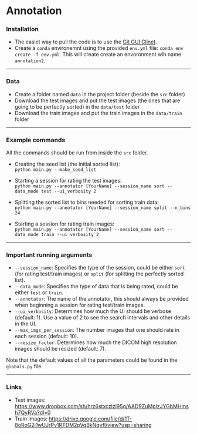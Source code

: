 # Annotation

### Installation
- The easiet way to pull the code is to use the [Git GUI Clinet](https://git-scm.com/downloads/guis).
- Create a `conda` environemnt using the provided `env.yml` file: `conda env create -f env.yml`. This will create create an envoronment wih name `annotation2`.


___
### Data
- Create a folder named `data` in the project folder (beside the `src` folder)
- Download the test images and put the test images (the ones that are going to be perfectly sorted) in the `data/test` folder
- Download the train images and put the train images in the `data/train` folder


___
### Example commands

All the commands should be run from inside the `src` folder.
* Creating the seed list (the initial sorted list):  
`python main.py --make_seed_list`

* Starting a session for rating the test images:  
`python main.py --annotator [YourName] --session_name sort --data_mode test --ui_verbosity 2`

* Splitting the sorted list to bins needed for sorting train data:  
`python main.py --annotator [YourName] --session_name split --n_bins 24`

* Starting a session for rating train images:  
`python main.py --annotator [YourName] --session_name sort --data_mode train --ui_verbosity 2`


___
### Important running arguments
* `--session_name`: Specifies the type of the session, could be either `sort` (for rating test/train images) or `split` (for splitting the perfectly sorted list).
* `--data_mode`: Specifies the type of data that is being rated, could be either `test` or `train`.
* `--annotator`: The name of the annotator, this should always be provided when beginning a session for rating test/train images.
* `--ui_verbosity`: Determines how much the UI should be verbose (default: 1). Use a value of 2 to see the search intervals and other details in the UI.
* `--max_imgs_per_session`: The number images that one should rate in each session (default: 10).
* `--resize_factor`: Determines how much the DICOM high resolution images should be resized (default: 7).

Note that the default values of all the parameters could be found in the `globals.py` file.

___
### Links
* Test images: https://www.dropbox.com/sh/hrz6stxczlzl95q/AAD9ZuMplzJYGbMHmsh7QyRVa?dl=0
* Train images: https://drive.google.com/file/d/1T-8oRoG2i1wUJrPv1RTDM2pVqBkNqvfl/view?usp=sharing
